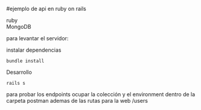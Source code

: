 
#ejemplo de api en ruby on rails

ruby <br>
MongoDB <br>

para levantar el servidor:

instalar dependencias
```
bundle install
```

Desarrollo
```
rails s
```

para probar los endpoints ocupar la colección y el environment dentro de la carpeta postman
ademas de las rutas para la web /users